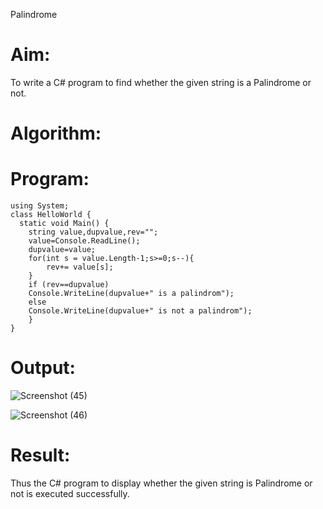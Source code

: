 Palindrome


# Aim:
To write a C# program to find whether the given string is a Palindrome or not.
# Algorithm:

# Program:
`````
using System;
class HelloWorld {
  static void Main() {
    string value,dupvalue,rev="";
    value=Console.ReadLine();
    dupvalue=value;
    for(int s = value.Length-1;s>=0;s--){
        rev+= value[s];
    }
    if (rev==dupvalue)
    Console.WriteLine(dupvalue+" is a palindrom");
    else
    Console.WriteLine(dupvalue+" is not a palindrom");
    }
}

````````````````

# Output:
![Screenshot (45)](https://user-images.githubusercontent.com/75235759/163821515-00fea559-e10c-48d2-8660-3f4a0d6bb445.png)

![Screenshot (46)](https://user-images.githubusercontent.com/75235759/163821547-6a211699-1e2b-4911-a568-c71a4048ad1b.png)



# Result:
Thus the C# program to display whether the given string is Palindrome or not is executed successfully.
